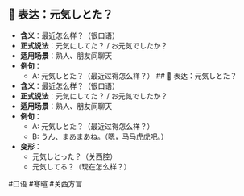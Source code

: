 ## 📌 表达：元気しとた？
- **含义**：最近怎么样？（很口语）  
- **正式说法**：元気にしてた？ / お元気でしたか？  
- **适用场景**：熟人、朋友间聊天  
- **例句**：  
  - A: 元気しとた？（最近过得怎么样？）  ## 📌 表达：元気しとた？
- **含义**：最近怎么样？（很口语）  
- **正式说法**：元気にしてた？ / お元気でしたか？  
- **适用场景**：熟人、朋友间聊天  
- **例句**：  
  - A: 元気しとた？（最近过得怎么样？）  
  - B: うん、まあまあね。（嗯，马马虎虎吧。）  
- **变形**：
  - 元気しとった？（关西腔）
  - 元気してる？（现在怎么样？）



 #口语 #寒暄 #关西方言
